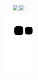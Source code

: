 <div align="center">
  <a href="https://github.com/ArthurKaJL">
  <img height="150em" width="auto" src="https://github-readme-stats.vercel.app/api?username=ArthurKaJL&show_icons=true&theme=merko&include_all_commits=true&count_private=true"/>
 <img height="150em" width="auto" src="https://github-readme-stats.vercel.app/api/top-langs/?username=ArthurKaJL&layout=compact&langs_count=7&theme=merko"/>

<!-- COBRINHA -->
  ![Snake animation](https://github.com/ArthurKaJL/ArthurKaJL/blob/output/github-contribution-grid-snake.svg)
</div>
